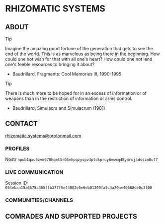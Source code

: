 # RHIZOMATIC SYSTEMS 
<!-- document version 0.3.7 -->
## ABOUT
> [!TIP]
> Imagine the amazing good fortune of the generation that gets to see the end of the world. This is as marvelous as being there in the beginning. How could one not wish for that with all one's heart? How could one not lend one's feeble resources to bringing it about?
> - Baudrillard, Fragments: Cool Memories III, 1990-1995

> [!TIP]
> There is much more to be hoped for in an excess of information or of weapons than in the restriction of information or arms control.
> - Baudrillard, Simulacra and Simulacrum (1981)
<!--
> [!TIP]
> A concept is a brick. it can be used to build a courthouse of reason, or thrown through a window. -->
## CONTACT
rhizomatic.systems@protonmail.com
### PROFILES
Nostr
```npub1qxu5zvm970hqmt5r05vhpqzyspv3ptdkpruy6mwmq48y4ruj4dsszn8u77```
### LIVE COMMUNICATION
Session ID:
```054ebaa15a6575a355ffb377f5e44002e5e6eb01200fa5c4a20ae40688de0c3f00```
### COMMUNITIES/CHANNELS
## COMRADES AND SUPPORTED PROJECTS
<!--
This list is not comprehensive, but includes projects that reflect the ethos of Rhizomatic Systems
- Rnode by xxxxxx (GitHub Repo)
- Nostr Protocol
- FOSSCAD  -->


<!--

**Here are some ideas to get you started:**

🙋‍♀️ A short introduction - what is your organization all about?
🌈 Contribution guidelines - how can the community get involved?
👩‍💻 Useful resources - where can the community find your docs? Is there anything else the community should know?
🍿 Fun facts - what does your team eat for breakfast?
🧙 Remember, you can do mighty things with the power of [Markdown](https://docs.github.com/github/writing-on-github/getting-started-with-writing-and-formatting-on-github/basic-writing-and-formatting-syntax)
-->
